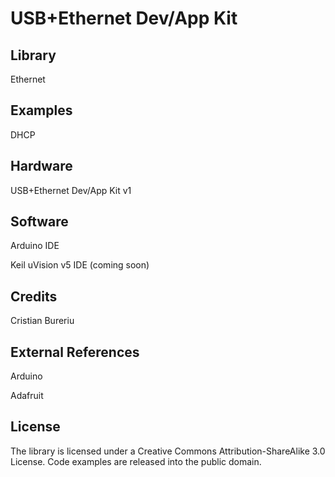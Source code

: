 # USB+Ethernet Dev/App Kit

## Library

Ethernet

## Examples

DHCP

## Hardware

USB+Ethernet Dev/App Kit v1

## Software

Arduino IDE

Keil uVision v5 IDE (coming soon)

## Credits

Cristian Bureriu

## External References

Arduino

Adafruit

## License

The library is licensed under a Creative Commons Attribution-ShareAlike 3.0 License. Code examples are released into the public domain.
